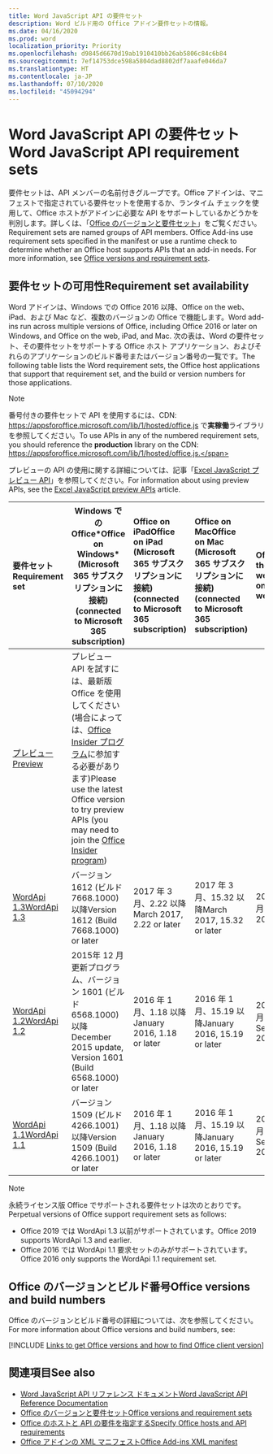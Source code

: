 ```yaml
---
title: Word JavaScript API の要件セット
description: Word ビルド用の Office アドイン要件セットの情報。
ms.date: 04/16/2020
ms.prod: word
localization_priority: Priority
ms.openlocfilehash: d9845d6670d19ab1910410bb26ab5806c84c6b84
ms.sourcegitcommit: 7ef14753dce598a5804dad8802df7aaafe046da7
ms.translationtype: HT
ms.contentlocale: ja-JP
ms.lasthandoff: 07/10/2020
ms.locfileid: "45094294"
---
```

# <a name="word-javascript-api-requirement-sets"></a><span data-ttu-id="a3c02-103">Word JavaScript API の要件セット</span><span class="sxs-lookup"><span data-stu-id="a3c02-103">Word JavaScript API requirement sets</span></span>

<span data-ttu-id="a3c02-p101">要件セットは、API メンバーの名前付きグループです。Office アドインは、マニフェストで指定されている要件セットを使用するか、ランタイム チェックを使用して、Office ホストがアドインに必要な API をサポートしているかどうかを判別します。詳しくは、「[Office のバージョンと要件セット](../../develop/office-versions-and-requirement-sets.md)」をご覧ください。</span><span class="sxs-lookup"><span data-stu-id="a3c02-p101">Requirement sets are named groups of API members. Office Add-ins use requirement sets specified in the manifest or use a runtime check to determine whether an Office host supports APIs that an add-in needs. For more information, see [Office versions and requirement sets](../../develop/office-versions-and-requirement-sets.md).</span></span>

## <a name="requirement-set-availability"></a><span data-ttu-id="a3c02-107">要件セットの可用性</span><span class="sxs-lookup"><span data-stu-id="a3c02-107">Requirement set availability</span></span>

<span data-ttu-id="a3c02-108">Word アドインは、Windows での Office 2016 以降、Office on the web、iPad、および Mac など、複数のバージョンの Office で機能します。</span><span class="sxs-lookup"><span data-stu-id="a3c02-108">Word add-ins run across multiple versions of Office, including Office 2016 or later on Windows, and Office on the web, iPad, and Mac.</span></span> <span data-ttu-id="a3c02-109">次の表は、Word の要件セット、その要件セットをサポートする Office ホスト アプリケーション、およびそれらのアプリケーションのビルド番号またはバージョン番号の一覧です。</span><span class="sxs-lookup"><span data-stu-id="a3c02-109">The following table lists the Word requirement sets, the Office host applications that support that requirement set, and the build or version numbers for those applications.</span></span>

> [!NOTE]
> <span data-ttu-id="a3c02-110">番号付きの要件セットで API を使用するには、CDN: https://appsforoffice.microsoft.com/lib/1/hosted/office.js で**実稼働**ライブラリを参照してください。</span><span class="sxs-lookup"><span data-stu-id="a3c02-110">To use APIs in any of the numbered requirement sets, you should reference the **production** library on the CDN: https://appsforoffice.microsoft.com/lib/1/hosted/office.js.</span></span>
>
> <span data-ttu-id="a3c02-111">プレビューの API の使用に関する詳細については、記事「[Excel JavaScript プレビュー API](word-preview-apis.md)」を参照してください。</span><span class="sxs-lookup"><span data-stu-id="a3c02-111">For information about using preview APIs, see the [Excel JavaScript preview APIs](word-preview-apis.md) article.</span></span>

|  <span data-ttu-id="a3c02-112">要件セット</span><span class="sxs-lookup"><span data-stu-id="a3c02-112">Requirement set</span></span>  |   <span data-ttu-id="a3c02-113">Windows での Office\*</span><span class="sxs-lookup"><span data-stu-id="a3c02-113">Office on Windows\*</span></span><br><span data-ttu-id="a3c02-114">(Microsoft 365 サブスクリプションに接続)</span><span class="sxs-lookup"><span data-stu-id="a3c02-114">(connected to Microsoft 365 subscription)</span></span>  |  <span data-ttu-id="a3c02-115">Office on iPad</span><span class="sxs-lookup"><span data-stu-id="a3c02-115">Office on iPad</span></span><br><span data-ttu-id="a3c02-116">(Microsoft 365 サブスクリプションに接続)</span><span class="sxs-lookup"><span data-stu-id="a3c02-116">(connected to Microsoft 365 subscription)</span></span>  |  <span data-ttu-id="a3c02-117">Office on Mac</span><span class="sxs-lookup"><span data-stu-id="a3c02-117">Office on Mac</span></span><br><span data-ttu-id="a3c02-118">(Microsoft 365 サブスクリプションに接続)</span><span class="sxs-lookup"><span data-stu-id="a3c02-118">(connected to Microsoft 365 subscription)</span></span>  | <span data-ttu-id="a3c02-119">Office on the web</span><span class="sxs-lookup"><span data-stu-id="a3c02-119">Office on the web</span></span>  |
|:-----|-----|:-----|:-----|:-----|
| [<span data-ttu-id="a3c02-120">プレビュー</span><span class="sxs-lookup"><span data-stu-id="a3c02-120">Preview</span></span>](word-preview-apis.md) | <span data-ttu-id="a3c02-121">プレビュー API を試すには、最新版 Office を使用してください (場合によっては、[Office Insider プログラム](https://insider.office.com)に参加する必要があります)</span><span class="sxs-lookup"><span data-stu-id="a3c02-121">Please use the latest Office version to try preview APIs (you may need to join the [Office Insider program](https://insider.office.com))</span></span> |
| [<span data-ttu-id="a3c02-122">WordApi 1.3</span><span class="sxs-lookup"><span data-stu-id="a3c02-122">WordApi 1.3</span></span>](word-api-1-3-requirement-set.md) | <span data-ttu-id="a3c02-123">バージョン 1612 (ビルド 7668.1000) 以降</span><span class="sxs-lookup"><span data-stu-id="a3c02-123">Version 1612 (Build 7668.1000) or later</span></span>| <span data-ttu-id="a3c02-124">2017 年 3 月、2.22 以降</span><span class="sxs-lookup"><span data-stu-id="a3c02-124">March 2017, 2.22 or later</span></span> | <span data-ttu-id="a3c02-125">2017 年 3 月、15.32 以降</span><span class="sxs-lookup"><span data-stu-id="a3c02-125">March 2017, 15.32 or later</span></span>| <span data-ttu-id="a3c02-126">2017 年 3 月</span><span class="sxs-lookup"><span data-stu-id="a3c02-126">March 2017</span></span> |
| [<span data-ttu-id="a3c02-127">WordApi 1.2</span><span class="sxs-lookup"><span data-stu-id="a3c02-127">WordApi 1.2</span></span>](word-api-1-2-requirement-set.md) | <span data-ttu-id="a3c02-128">2015年 12 月更新プログラム、バージョン 1601 (ビルド 6568.1000) 以降</span><span class="sxs-lookup"><span data-stu-id="a3c02-128">December 2015 update, Version 1601 (Build 6568.1000) or later</span></span> | <span data-ttu-id="a3c02-129">2016 年 1 月、1.18 以降</span><span class="sxs-lookup"><span data-stu-id="a3c02-129">January 2016, 1.18 or later</span></span> | <span data-ttu-id="a3c02-130">2016 年 1 月、15.19 以降</span><span class="sxs-lookup"><span data-stu-id="a3c02-130">January 2016, 15.19 or later</span></span>| <span data-ttu-id="a3c02-131">2016 年 9 月</span><span class="sxs-lookup"><span data-stu-id="a3c02-131">September 2016</span></span> |
| [<span data-ttu-id="a3c02-132">WordApi 1.1</span><span class="sxs-lookup"><span data-stu-id="a3c02-132">WordApi 1.1</span></span>](word-api-1-1-requirement-set.md) | <span data-ttu-id="a3c02-133">バージョン 1509 (ビルド 4266.1001) 以降</span><span class="sxs-lookup"><span data-stu-id="a3c02-133">Version 1509 (Build 4266.1001) or later</span></span>| <span data-ttu-id="a3c02-134">2016 年 1 月、1.18 以降</span><span class="sxs-lookup"><span data-stu-id="a3c02-134">January 2016, 1.18 or later</span></span> | <span data-ttu-id="a3c02-135">2016 年 1 月、15.19 以降</span><span class="sxs-lookup"><span data-stu-id="a3c02-135">January 2016, 15.19 or later</span></span>| <span data-ttu-id="a3c02-136">2016 年 9 月</span><span class="sxs-lookup"><span data-stu-id="a3c02-136">September 2016</span></span> |

> [!NOTE]
> <span data-ttu-id="a3c02-137">永続ライセンス版 Office でサポートされる要件セットは次のとおりです。</span><span class="sxs-lookup"><span data-stu-id="a3c02-137">Perpetual versions of Office support requirement sets as follows:</span></span>
>
> - <span data-ttu-id="a3c02-138">Office 2019 では WordApi 1.3 以前がサポートされています。</span><span class="sxs-lookup"><span data-stu-id="a3c02-138">Office 2019 supports WordApi 1.3 and earlier.</span></span>
> - <span data-ttu-id="a3c02-139">Office 2016 では WordApi 1.1 要求セットのみがサポートされています。</span><span class="sxs-lookup"><span data-stu-id="a3c02-139">Office 2016 only supports the WordApi 1.1 requirement set.</span></span>

## <a name="office-versions-and-build-numbers"></a><span data-ttu-id="a3c02-140">Office のバージョンとビルド番号</span><span class="sxs-lookup"><span data-stu-id="a3c02-140">Office versions and build numbers</span></span>

<span data-ttu-id="a3c02-141">Office のバージョンとビルド番号の詳細については、次を参照してください。</span><span class="sxs-lookup"><span data-stu-id="a3c02-141">For more information about Office versions and build numbers, see:</span></span>

[!INCLUDE [Links to get Office versions and how to find Office client version](../../includes/links-get-office-versions-builds.md)]

## <a name="see-also"></a><span data-ttu-id="a3c02-142">関連項目</span><span class="sxs-lookup"><span data-stu-id="a3c02-142">See also</span></span>

- [<span data-ttu-id="a3c02-143">Word JavaScript API リファレンス ドキュメント</span><span class="sxs-lookup"><span data-stu-id="a3c02-143">Word JavaScript API Reference Documentation</span></span>](/javascript/api/word)
- [<span data-ttu-id="a3c02-144">Office のバージョンと要件セット</span><span class="sxs-lookup"><span data-stu-id="a3c02-144">Office versions and requirement sets</span></span>](../../develop/office-versions-and-requirement-sets.md)
- [<span data-ttu-id="a3c02-145">Office のホストと API の要件を指定する</span><span class="sxs-lookup"><span data-stu-id="a3c02-145">Specify Office hosts and API requirements</span></span>](../../develop/specify-office-hosts-and-api-requirements.md)
- [<span data-ttu-id="a3c02-146">Office アドインの XML マニフェスト</span><span class="sxs-lookup"><span data-stu-id="a3c02-146">Office Add-ins XML manifest</span></span>](../../develop/add-in-manifests.md)

